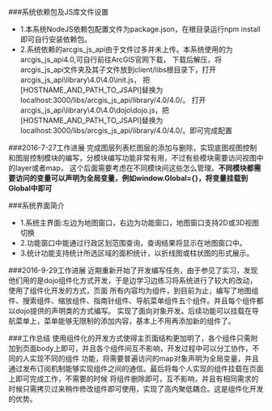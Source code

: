 ###系统依赖包及JS库文件设置
* 1.本系统NodeJS依赖包配置文件为package.json，在根目录运行npm install即可自行安装依赖包。
* 2.系统依赖的arcgis_js_api由于文件过多并未上传。本系统使用的为arcgis_js_api4.0,可自行前往ArcGIS官网下载，
    下载后解压，将arcgis_js_api文件夹及其子文件放到client/libs根目录下，打开arcgis_js_api\library\4.0\4.0\init.js，
    把[HOSTNAME_AND_PATH_TO_JSAPI]替换为localhost:3000/libs/arcgis_js_api/library/4.0/4.0/。
    打开arcgis_js_api\library\4.0\4.0\dojo\dojo.js，把[HOSTNAME_AND_PATH_TO_JSAPI]替换为localhost:3000/libs/arcgis_js_api/library/4.0/4.0/。即可完成配置
    
###2016-7-27工作进展
完成图层列表栏图层的添加与删除，实现底图视图控制和图层控制模块的编写，分模块编写功能非常有用，不过有些模块需要访问视图中的layer或者map，
这个后面需要考虑在不同模块间这些怎么管理。**不同模块都需要访问的变量可以声明为全局变量，例如window.Global={}，将变量挂载到Global中即可**

###系统界面简介
* 1.系统主界面:左边为地图窗口，右边为功能窗口，地图窗口支持2D或3D视图切换
* 2.功能窗口中能通过行政区划范围查询，查询结果将显示在地图窗口中。
* 3.统计功能支持统计所选区域的面积统计，以折线图或柱状图的形式展示。
   
###2016-9-29工作进展
近期重新开始了开发编写任务，由于参见了实习，发现他们用的是dojo组件化方式开发，于是边学习边练习将系统进行了较大的改动，使用了组件化开发的方式，页面
所有内容均为组件，到目前为止，编写了地图组件、搜索组件、缩放组件、指南针组件、导航菜单组件五个组件。并且每个组件都以dojo提供的声明类的方式编写。
实现了面向对象开发。后续功能可以挂载在导航菜单上，菜单能够无限制的添加内容，基本上不用再添加新的组件了。

###工作总结
使用组件化的开发方式使得主页面结构更加明了，各个组件只需附加到页面body上即可，并且各个组件间互不影响，开发过程中可以分工协作，不同的人实现不同的组件
功能，将需要普遍访问的map对象声明为全局变量，并且通过发布订阅机制能够实现组件之间的通信。最后将每个人实现的组件挂载在页面上即可完成工作，不需要的时候
将组件删除即可，互不影响，并且有相同需求的时候只需拷贝过来稍作修改组件即可使用，实现了高内聚低耦合。这是组件化开发的优势。
